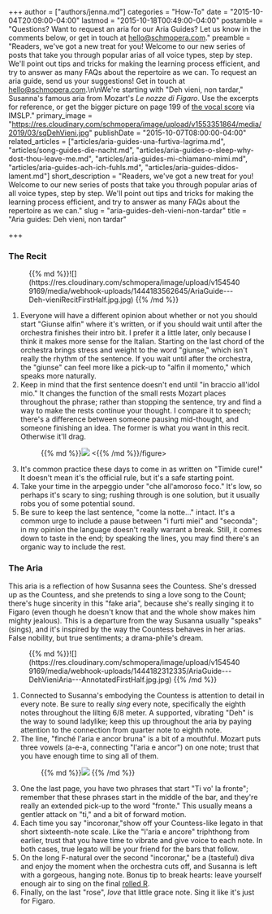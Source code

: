 +++
author = ["authors/jenna.md"]
categories = "How-To"
date = "2015-10-04T20:09:00-04:00"
lastmod = "2015-10-18T00:49:00-04:00"
postamble = "Questions? Want to request an aria for our Aria Guides? Let us know in the comments below, or get in touch at [hello@schmopera.com](mailto:hello@schmopera.com)."
preamble = "Readers, we've got a new treat for you! Welcome to our new series of posts that take you through popular arias of all voice types, step by step. We'll point out tips and tricks for making the learning process efficient, and try to answer as many FAQs about the repertoire as we can. To request an aria guide, send us your suggestions! Get in touch at [hello@schmopera.com](mailto:hello@schmopera.com).\n\nWe're starting with \"Deh vieni, non tardar,\" Susanna's famous aria from Mozart's *Le nozze di Figaro*. Use the excerpts for reference, or get the bigger picture on page 199 of [the vocal score](http://petrucci.mus.auth.gr/imglnks/usimg/8/89/IMSLP220533-SIBLEY1802.16871.abe9-39087011127240score.pdf) via IMSLP."
primary_image = "https://res.cloudinary.com/schmopera/image/upload/v1553351864/media/2019/03/sqDehVieni.jpg"
publishDate = "2015-10-07T08:00:00-04:00"
related_articles = ["articles/aria-guides-una-furtiva-lagrima.md", "articles/song-guides-die-nacht.md", "articles/aria-guides-o-sleep-why-dost-thou-leave-me.md", "articles/aria-guides-mi-chiamano-mimi.md", "articles/aria-guides-ach-ich-fuhls.md", "articles/aria-guides-didos-lament.md"]
short_description = "Readers, we've got a new treat for you! Welcome to our new series of posts that take you through popular arias of all voice types, step by step. We'll point out tips and tricks for making the learning process efficient, and try to answer as many FAQs about the repertoire as we can."
slug = "aria-guides-deh-vieni-non-tardar"
title = "Aria guides: Deh vieni, non tardar"

+++
### The Recit

<figure data-type="image">{{% md %}}![](https://res.cloudinary.com/schmopera/image/upload/v1545409169/media/webhook-uploads/1444183562645/AriaGuide---Deh-vieniRecitFirstHalf.jpg.jpg) {{% /md %}}</figure>

1. Everyone will have a different opinion about whether or not you should start "Giunse alfin" where it's written, or if you should wait until after the orchestra finishes their intro bit. I prefer it a little later, only because I think it makes more sense for the Italian. Starting on the last chord of the orchestra brings stress and weight to the word "giunse," which isn't really the rhythm of the sentence. If you wait until after the orchestra, the "giunse" can feel more like a pick-up to "alfin il momento," which speaks more naturally.
2. Keep in mind that the first sentence doesn't end until "in braccio all'idol mio." It changes the function of the small rests Mozart places throughout the phrase; rather than stopping the sentence, try and find a way to make the rests continue your thought. I compare it to speech; there's a difference between someone pausing mid-thought, and someone finishing an idea. The former is what you want in this recit. Otherwise it'll drag.<figure data-type="image">{{% md %}}![](https://res.cloudinary.com/schmopera/image/upload/v1545409169/media/webhook-uploads/1444183590254/AriaGuide---DehVieniRecitLastHalf.jpg.jpg) <{{% /md %}}/figure>
3. It's common practice these days to come in as written on "Timide cure!" It doesn't mean it's the official rule, but it's a safe starting point.
4. Take your time in the arpeggio under "che all'amoroso foco." It's low, so perhaps it's scary to sing; rushing through is one solution, but it usually robs you of some potential sound.
5. Be sure to keep the last sentence, "come la notte..." intact. It's a common urge to include a pause between "i furti miei" and "seconda"; in my opinion the language doesn't really warrant a break. Still, it comes down to taste in the end; by speaking the lines, you may find there's an organic way to include the rest.

### The Aria

This aria is a reflection of how Susanna sees the Countess. She's dressed up as the Countess, and she pretends to sing a love song to the Count; there's huge sincerity in this "fake aria", because she's really singing it to Figaro (even though he doesn't know that and the whole show makes him mighty jealous). This is a departure from the way Susanna usually "speaks" (sings), and it's inspired by the way the Countess behaves in her arias. False nobility, but true sentiments; a drama-phile's dream.

<figure data-type="image">{{% md %}}![](https://res.cloudinary.com/schmopera/image/upload/v1545409169/media/webhook-uploads/1444182312335/AriaGuide---DehVieniAria---AnnotatedFirstHalf.jpg.jpg)
{{% /md %}}</figure>

1. Connected to Susanna's embodying the Countess is attention to detail in every note. Be sure to really _sing_ every note, specifically the eighth notes throughout the lilting 6/8 meter. A supported, vibrating "Deh" is the way to sound ladylike; keep this up throughout the aria by paying attention to the connection from quarter note to eighth note.
2. The line, "finché l'aria e ancor bruna" is a bit of a mouthful. Mozart puts three vowels (a-e-a, connecting "l'aria e ancor") on one note; trust that you have enough time to sing all of them. <figure data-type="image">{{% md %}}![](https://res.cloudinary.com/schmopera/image/upload/v1545409169/media/webhook-uploads/1444182348217/AriaGuide---DehVieniAria---AnnotatedLastHalf.jpg.jpg)
   {{% /md %}}</figure>
3. One the last page, you have two phrases that start "Ti vo' la fronte"; remember that these phrases start in the middle of the bar, and they're really an extended pick-up to the word "fronte." This usually means a gentler attack on "ti," and a bit of forward motion.
4. Each time you say "incoronar,"show off your Countess-like legato in that short sixteenth-note scale. Like the "l'aria e ancore" triphthong from earlier, trust that you have time to vibrate and give voice to each note. In both cases, true legato will be your friend for the bars that follow.
5. On the long F-natural over the second "incoronar," be a (tasteful) diva and enjoy the moment when the orchestra cuts off, and Susanna is left with a gorgeous, hanging note. Bonus tip to break hearts: leave yourself enough air to sing on the final [rolled R](/quick-tips-the-rolled-r-test/).
6. Finally, on the last "rose", _love_ that little grace note. Sing it like it's just for Figaro.